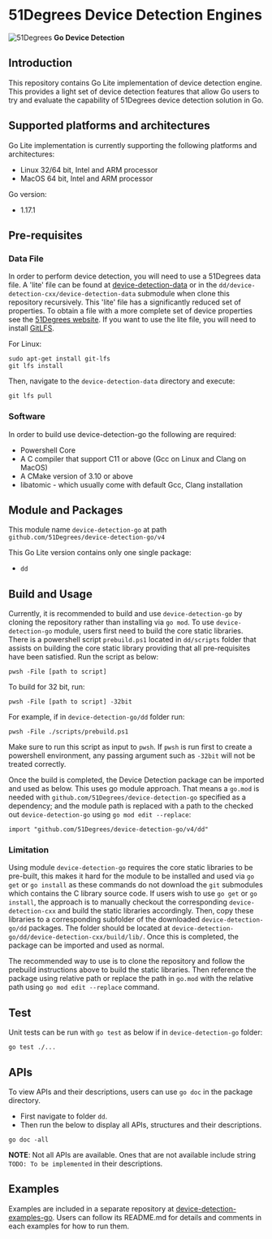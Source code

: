 # 51Degrees Device Detection Engines

![51Degrees](https://51degrees.com/DesktopModules/FiftyOne/Distributor/Logo.ashx?utm_source=github&utm_medium=repository&utm_content=readme_main&utm_campaign=go-open-source "Data rewards the curious") **Go Device Detection**

## Introduction

This repository contains Go Lite implementation of device detection engine. This provides a light set of device detection features that allow Go users to try and evaluate the capability of 51Degrees device detection solution in Go.

## Supported platforms and architectures

Go Lite implementation is currently supporting the following platforms and architectures:
- Linux 32/64 bit, Intel and ARM processor
- MacOS 64 bit, Intel and ARM processor

Go version:
- 1.17.1

## Pre-requisites

### Data File

In order to perform device detection, you will need to use a 51Degrees data file. 
A 'lite' file can be found at [device-detection-data](https://github.com/51degrees/device-detection-data) or in the `dd/device-detection-cxx/device-detection-data` submodule when clone this repository recursively.
This 'lite' file has a significantly reduced set of properties. To obtain a 
file with a more complete set of device properties see the 
[51Degrees website](https://51degrees.com/pricing). 
If you want to use the lite file, you will need to install [GitLFS](https://git-lfs.github.com/).

For Linux:
```
sudo apt-get install git-lfs
git lfs install
```

Then, navigate to the `device-detection-data` directory and execute:

```
git lfs pull
```

### Software

In order to build use device-detection-go the following are required:
- Powershell Core
- A C compiler that support C11 or above (Gcc on Linux and Clang on MacOS)
- A CMake version of 3.10 or above
- libatomic - which usually come with default Gcc, Clang installation

## Module and Packages

This module name `device-detection-go` at path `github.com/51Degrees/device-detection-go/v4`


This Go Lite version contains only one single package:
- `dd`

## Build and Usage

Currently, it is recommended to build and use `device-detection-go` by cloning the repository rather than installing via `go mod`. To use `device-detection-go` module, users first need to build the core static libraries. There is a powershell script `prebuild.ps1` located in `dd/scripts` folder that assists on building the core static library providing that all pre-requisites have been satisfied. Run the script as below:
```
pwsh -File [path to script]
```

To build for 32 bit, run:
```
pwsh -File [path to script] -32bit
```

For example, if in `device-detection-go/dd` folder run:
```
pwsh -File ./scripts/prebuild.ps1
```

Make sure to run this script as input to `pwsh`. If `pwsh` is run first to create a powershell environment, any passing argument such as `-32bit` will not be treated correctly.

Once the build is completed, the Device Detection package can be imported and used as below. This uses go module approach. That means a `go.mod` is needed with `github.com/51Degrees/device-detection-go` specified as a dependency; and the module path is replaced with a path to the checked out `device-detection-go` using `go mod edit --replace`:

```
import "github.com/51Degrees/device-detection-go/v4/dd"
```

### Limitation

Using module `device-detection-go` requires the core static libraries to be pre-built, this makes it hard for the module to be installed and used via `go get` or `go install` as these commands do not download the `git` submodules which contains the C library source code. If users wish to use `go get` or `go install`, the approach is to manually checkout the corresponding `device-detection-cxx` and build the static libraries accordingly. Then, copy these libraries to a corresponding subfolder of the downloaded `device-detection-go/dd` packages. The folder should be located at `device-detection-go/dd/device-detection-cxx/build/lib/`. Once this is completed, the package can be imported and used as normal.

The recommended way to use is to clone the repository and follow the prebuild instructions above to build the static libraries. Then reference the package using relative path or replace the path in `go.mod` with the relative path using `go mod edit --replace` command.

## Test

Unit tests can be run with `go test` as below if in `device-detection-go` folder:
```
go test ./...
```

## APIs

To view APIs and their descriptions, users can use `go doc` in the package directory.
- First navigate to folder `dd`.
- Then run the below to display all APIs, structures and their descriptions.
```
go doc -all
```

**NOTE**: Not all APIs are available. Ones that are not available include string `TODO: To be implemented` in their descriptions.

## Examples

Examples are included in a separate repository at [device-detection-examples-go](https://github.com/51degrees/device-detection-examples-go). Users can follow its README.md for details and comments in each examples for how to run them.
